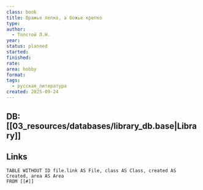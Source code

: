 ```yaml
---
class: book
title: Вражье лепко, а божье крепко
type:
author:
  - Толстой Л.Н.
year:
status: planned
started:
finished:
rate:
area: hobby
format:
tags:
  - русская_литература
created: 2025-09-24
---
```

## DB: [[03_resources/databases/library_db.base|Library]]

## Links

```dataview
TABLE WITHOUT ID file.link AS File, class AS Class, created AS Created, area AS Area
FROM [[#]]
````
